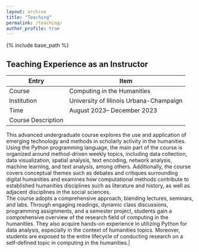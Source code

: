 ```yaml
---
layout: archive
title: "Teaching"
permalink: /teaching/
author_profile: true
---
```


{% include base_path %}

## Teaching Experience as an Instructor

| Entry            | Item   |
| --------         | ------ |
| Course           | Computing in the Humanities  |
| Institution    | University of Illinois Urbana-Champaign   |
| Time     | August 2023– December 2023   |
| Course Description     | 
This advanced undergraduate course explores the use and application of emerging technology and methods in scholarly activity in the humanities. Using the Python programming language, the main part of the course is organized around method-driven weekly topics, including data collection, data visualization, spatial analysis, text encoding, network analysis, machine learning, and text analysis, among others. Additionally, the course covers conceptual themes such as debates and critiques surrounding digital humanities and examines how computational methods contribute to established humanities disciplines such as literature and history, as well as adjacent disciplines in the social sciences.<br>
The course adopts a comprehensive approach, blending lectures, seminars, and labs. Through engaging readings, dynamic class discussions, programming assignments, and a semester project, students gain a comprehensive overview of the research field of computing in the humanities. They also acquire hands-on experience in utilizing Python for data analysis, especially in the context of humanities topics. Moreover, students are exposed to the entire lifecycle of conducting research on a self-defined topic in computing in the humanities.|
